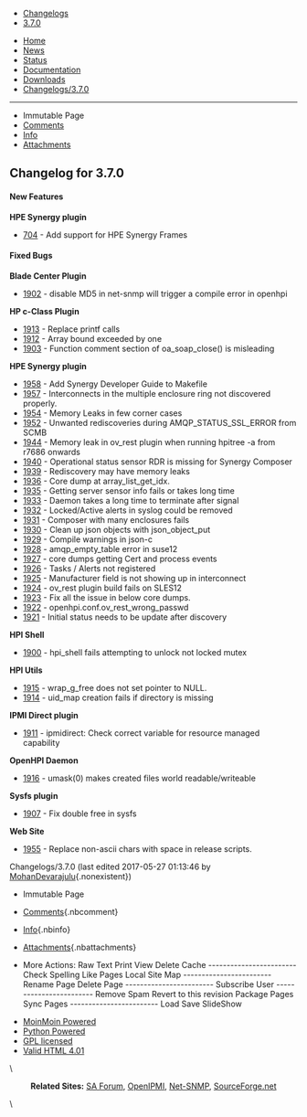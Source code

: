 ﻿<div id="header">
<div>

-   [Changelogs](http://openhpi.org/Changelogs)
-   [3.7.0](http://openhpi.org/Changelogs/3.7.0?action=fullsearch&context=180&value=linkto%3A%22Changelogs%2F3.7.0%22 "Click to do a full-text search for this title")

</div>

-   [Home](../Home)
-   [News](../News)
-   [Status](../Status)
-   [Documentation](../Documentation)
-   [Downloads](../Downloads)
-   [Changelogs/3.7.0](3.7.0)

<div id="pageline">

------------------------------------------------------------------------

</div>

-   <span class="disabled">Immutable Page</span>
-   [Comments](3.7.0#)
-   [Info](http://openhpi.org/Changelogs/3.7.0?action=info)
-   [Attachments](http://openhpi.org/Changelogs/3.7.0?action=AttachFile)

</div>

<div id="page" lang="en" dir="ltr">

<div id="content" dir="ltr" lang="en">

<span id="top" class="anchor"></span> <span id="line-1"
class="anchor"></span>

Changelog for 3.7.0 
-------------------

<span id="line-2" class="anchor"></span>

#### New Features 

<span id="line-3" class="anchor"></span>
**HPE Synergy plugin** <span id="line-4" class="anchor"></span>

-   [704](http://sourceforge.net/p/openhpi/feature-requests/704) -     Add support for HPE Synergy Frames <span id="line-5"
    class="anchor"></span><span id="line-6" class="anchor"></span>

#### Fixed Bugs

<span id="line-7" class="anchor"></span>
**Blade Center Plugin** <span id="line-8" class="anchor"></span>

-  [1902](http://sourceforge.net/p/openhpi/bugs/1902) - disable MD5     in net-snmp will trigger a compile error in openhpi <span
    id="line-9" class="anchor"></span>

**HP c-Class Plugin** <span id="line-10" class="anchor"></span>

-   [1913](http://sourceforge.net/p/openhpi/bugs/1913) - Replace     printf calls <span id="line-11" class="anchor"></span>
-   [1912](http://sourceforge.net/p/openhpi/bugs/1912) - Array bound     exceeded by one <span id="line-12" class="anchor"></span>
-   [1903](http://sourceforge.net/p/openhpi/bugs/1903) - Function     comment section of oa\_soap\_close() is misleading <span
    id="line-13" class="anchor"></span>

**HPE Synergy plugin** <span id="line-14" class="anchor"></span>

-   [1958](http://sourceforge.net/p/openhpi/bugs/1958) - Add Synergy     Developer Guide to Makefile <span id="line-15"
    class="anchor"></span>
-   [1957](http://sourceforge.net/p/openhpi/bugs/1957) -     Interconnects in the multiple enclosure ring not  discovered properly. <span id="line-16" class="anchor"></span>
-   [1954](http://sourceforge.net/p/openhpi/bugs/1954) - Memory Leaks     in few corner cases <span id="line-17" class="anchor"></span>
-   [1952](http://sourceforge.net/p/openhpi/bugs/1952) - Unwanted     rediscoveries during AMQP\_STATUS\_SSL\_ERROR from SCMB <span
    id="line-18" class="anchor"></span>
-   [1944](http://sourceforge.net/p/openhpi/bugs/1944) - Memory leak  in ov\_rest plugin when running hpitree -a from r7686 onwards <span
    id="line-19" class="anchor"></span>
-   [1940](http://sourceforge.net/p/openhpi/bugs/1940) - Operational     status sensor RDR is missing for Synergy Composer <span id="line-20"
    class="anchor"></span>
-   [1939](http://sourceforge.net/p/openhpi/bugs/1939) - Rediscovery     may have memory leaks <span id="line-21" class="anchor"></span>
-   [1936](http://sourceforge.net/p/openhpi/bugs/1936) - Core dump     at array\_list\_get\_idx. <span id="line-22" class="anchor"></span>
-   [1935](http://sourceforge.net/p/openhpi/bugs/1935) - Getting     server sensor info fails or takes long time <span id="line-23"
    class="anchor"></span>
-   [1933](http://sourceforge.net/p/openhpi/bugs/1933) - Daemon takes     a long time to terminate after signal <span id="line-24"
    class="anchor"></span>
-   [1932](http://sourceforge.net/p/openhpi/bugs/1932) -     Locked/Active alerts in syslog could be removed <span id="line-25"
    class="anchor"></span>
-   [1931](http://sourceforge.net/p/openhpi/bugs/1931) - Composer     with many enclosures fails <span id="line-26" class="anchor"></span>
-   [1930](http://sourceforge.net/p/openhpi/bugs/1930) - Clean up     json objects with json\_object\_put <span id="line-27"
    class="anchor"></span>
-   [1929](http://sourceforge.net/p/openhpi/bugs/1929) - Compile     warnings in json-c <span id="line-28" class="anchor"></span>
-   [1928](http://sourceforge.net/p/openhpi/bugs/1928) -     amqp\_empty\_table error in suse12 <span id="line-29"
    class="anchor"></span>
-   [1927](http://sourceforge.net/p/openhpi/bugs/1927) - core dumps     getting Cert and process events <span id="line-30"
    class="anchor"></span>
-   [1926](http://sourceforge.net/p/openhpi/bugs/1926) - Tasks /     Alerts not registered <span id="line-31" class="anchor"></span>
-   [1925](http://sourceforge.net/p/openhpi/bugs/1925) - Manufacturer     field is not showing up in interconnect <span id="line-32"
    class="anchor"></span>
-   [1924](http://sourceforge.net/p/openhpi/bugs/1924) - ov\_rest     plugin build fails on SLES12 <span id="line-33"
    class="anchor"></span>
-   [1923](http://sourceforge.net/p/openhpi/bugs/1923) - Fix all the     issue in below core dumps. <span id="line-34" class="anchor"></span>
-   [1922](http://sourceforge.net/p/openhpi/bugs/1922) -     openhpi.conf.ov\_rest\_wrong\_passwd <span id="line-35"
    class="anchor"></span>
-   [1921](http://sourceforge.net/p/openhpi/bugs/1921) - Initial     status needs to be update after discovery <span id="line-36"
    class="anchor"></span>

**HPI Shell** <span id="line-37" class="anchor"></span>

-   [1900](http://sourceforge.net/p/openhpi/bugs/1900) - hpi\_shell     fails attempting to unlock not locked mutex <span id="line-38"
    class="anchor"></span>

**HPI Utils** <span id="line-39" class="anchor"></span>

-   [1915](http://sourceforge.net/p/openhpi/bugs/1915) -     wrap\_g\_free does not set pointer to NULL. <span id="line-40"
    class="anchor"></span>
-   [1914](http://sourceforge.net/p/openhpi/bugs/1914) - uid\_map     creation fails if directory is missing <span id="line-41"
    class="anchor"></span>

**IPMI Direct plugin** <span id="line-42" class="anchor"></span>

-   [1911](http://sourceforge.net/p/openhpi/bugs/1911) - ipmidirect:     Check correct variable for resource managed capability <span
    id="line-43" class="anchor"></span>

**OpenHPI Daemon** <span id="line-44" class="anchor"></span>

-   [1916](http://sourceforge.net/p/openhpi/bugs/1916) - umask(0)     makes created files world readable/writeable <span id="line-45"
    class="anchor"></span>

**Sysfs plugin** <span id="line-46" class="anchor"></span>

-   [1907](http://sourceforge.net/p/openhpi/bugs/1907) - Fix double     free in sysfs <span id="line-47" class="anchor"></span>

**Web Site** <span id="line-48" class="anchor"></span>

-   [1955](http://sourceforge.net/p/openhpi/bugs/1955) - Replace     non-ascii chars with space in release scripts. <span id="line-49"
    class="anchor"></span>

<span id="bottom" class="anchor"></span>

</div>

Changelogs/3.7.0 (last edited 2017-05-27 01:13:46 by <span
title="MohanDevarajulu @ ccy01cs113-z.ams.hpecore.net[15.211.201.93]">[MohanDevarajulu](http://openhpi.org/MohanDevarajulu "MohanDevarajulu @ ccy01cs113-z.ams.hpecore.net[15.211.201.93]"){.nonexistent}</span>)

<div id="pagebottom">

</div>

</div>

<div id="footer">

-   <span class="disabled">Immutable Page</span>
-   [Comments](3.7.0#){.nbcomment}
-   [Info](http://openhpi.org/Changelogs/3.7.0?action=info){.nbinfo}
-   [Attachments](http://openhpi.org/Changelogs/3.7.0?action=AttachFile){.nbattachments}
-   <div>

    More Actions: Raw Text Print View Delete Cache
    ------------------------ Check Spelling Like Pages Local Site Map
    ------------------------ Rename Page Delete Page
    ------------------------ Subscribe User ------------------------
    Remove Spam Revert to this revision Package Pages Sync Pages
    ------------------------ Load Save SlideShow

    </div>

<!-- -->

-   [MoinMoin
    Powered](http://moinmo.in/ "This site uses the MoinMoin Wiki software.")
-   [Python
    Powered](http://moinmo.in/Python "MoinMoin is written in Python.")
-   [GPL licensed](http://moinmo.in/GPL "MoinMoin is GPL licensed.")
-   [Valid HTML
    4.01](http://validator.w3.org/check?uri=referer "Click here to validate this page.")

</div>

\
<div style="text-align:center">

**Related Sites:**  [SA Forum](http://saforum.org),
[OpenIPMI](http://openipmi.sourceforge.net),
[Net-SNMP](http://net-snmp.sourceforge.net),
[SourceForge.net](http://sourceforge.net)

</div>

\

